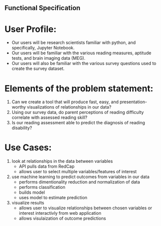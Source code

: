 
## Functional Specification

# User Profile:

- Our users will be research scientists familiar with python, and specifically, Jupyter Notebook.
- Our users will be familiar with the various reading measures, aptitude tests, and brain imaging data (MEG).
- Our users will also be familiar with the various survey questions used to create the survey dataset.

# Elements of the problem statement:
    
1. Can we create a tool that will produce fast, easy, and presentation-worthy visualizations of relationships in our data?
2. Using our survey data, do parent perceptions of reading difficulty correlate with assessed reading skill?
3. Is our reading assessment able to predict the diagnosis of reading disability?


# Use Cases:

1. look at relationships in the data between variables
    - API pulls data from RedCap
    - allows user to select multiple variables/features of interest
2. use machine learning to predict outcomes from variables in our data
    - performs dimentionality reduction and normalization of data
    - performs classification
    - builds model
    - uses model to estimate prediction
3. visualize results 
    - allows user to visualize relationships between chosen variables or interest interactivly from web application
    - allows visulaization of outcome predictions

